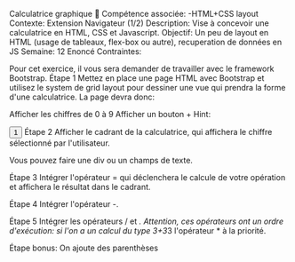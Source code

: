 Calculatrice graphique 🧮
Compétence associée: -HTML+CSS layout
Contexte: Extension Navigateur (1/2)
Description: Vise à concevoir une calculatrice en HTML, CSS et Javascript.
Objectif: Un peu de layout en HTML (usage de tableaux, flex-box ou autre), recuperation de données en JS
Semaine: 12
Enoncé
Contraintes:

Pour cet exercice, il vous sera demander de travailler avec le framework Bootstrap.
Étape 1
Mettez en place une page HTML avec Bootstrap et utilisez le system de grid layout pour dessiner une vue qui prendra la forme d'une calculatrice. La page devra donc:

Afficher les chiffres de 0 à 9
Afficher un bouton +
Hint:

<input type="button" value="1">
Étape 2
Afficher le cadrant de la calculatrice, qui affichera le chiffre sélectionné par l'utilisateur.

Vous pouvez faire une div ou un champs de texte.

Étape 3
Intégrer l'opérateur = qui déclenchera le calcule de votre opération et affichera le résultat dans le cadrant.

Étape 4
Intégrer l'opérateur -.

Étape 5
Intégrer les opérateurs / et *. Attention, ces opérateurs ont un ordre d'exécution: si l'on a un calcul du type 3+3*3 l'opérateur * à la priorité.

Étape bonus:
On ajoute des parenthèses 